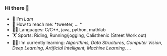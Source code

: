 ### Hi there 👋
- 👋 I'm *Lam*
- 💌 How to reach me: *tweeter, ... *
- 👨‍🎓 Languages: C/C**, java, python, mathlab
- 🏋 Sports: Riding, Running/jogging, Calisthenic (Street Work out)
- 👨‍💻️ I’m currently learning: *Algorithms, Data Structures, Computer Vision, Deep Learning, Artificial Intelligent, Machine Learning, ...*
<!--
**ngld0/ngld0** is a ✨ _special_ ✨ repository because its `README.md` (this file) appears on your GitHub profile.

Here are some ideas to get you started:

- 🔭 I’m currently working on ...
- 🌱 I’m currently learning ...
- 👯 I’m looking to collaborate on ...
- 🤔 I’m looking for help with ...
- 💬 Ask me about ...
- 📫 How to reach me: ...
- 😄 Pronouns: ...
- ⚡ Fun fact: ...
-->
